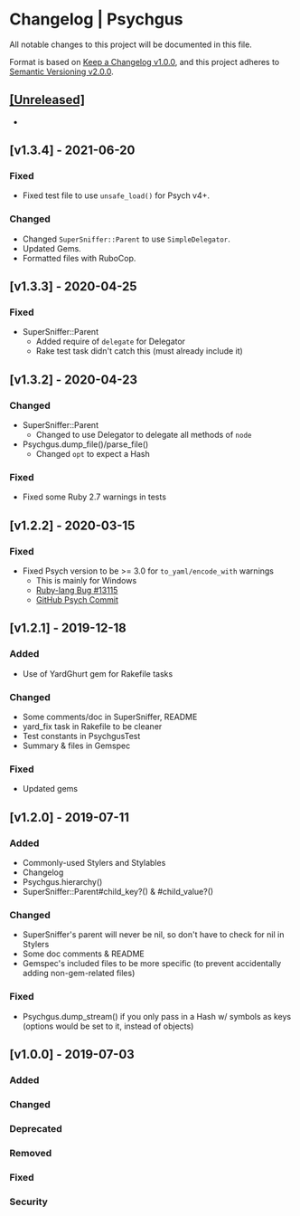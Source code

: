 # Changelog | Psychgus

All notable changes to this project will be documented in this file.

Format is based on [Keep a Changelog v1.0.0](https://keepachangelog.com/en/1.0.0),
and this project adheres to [Semantic Versioning v2.0.0](https://semver.org/spec/v2.0.0.html).

## [[Unreleased]](https://github.com/esotericpig/psychgus/compare/v1.3.4...HEAD)
-


## [v1.3.4] - 2021-06-20
### Fixed
- Fixed test file to use `unsafe_load()` for Psych v4+.

### Changed
- Changed `SuperSniffer::Parent` to use `SimpleDelegator`.
- Updated Gems.
- Formatted files with RuboCop.


## [v1.3.3] - 2020-04-25
### Fixed
- SuperSniffer::Parent
    - Added require of `delegate` for Delegator
    - Rake test task didn't catch this (must already include it)


## [v1.3.2] - 2020-04-23
### Changed
- SuperSniffer::Parent
    - Changed to use Delegator to delegate all methods of `node`
- Psychgus.dump_file()/parse_file()
    - Changed `opt` to expect a Hash

### Fixed
- Fixed some Ruby 2.7 warnings in tests


## [v1.2.2] - 2020-03-15
### Fixed
- Fixed Psych version to be >= 3.0 for `to_yaml/encode_with` warnings
    - This is mainly for Windows
    - [Ruby-lang Bug #13115](https://bugs.ruby-lang.org/issues/13115)
    - [GitHub Psych Commit](https://github.com/ruby/psych/commit/712a65a53f3c15105cd86e8ad3ee3c779050ada4)


## [v1.2.1] - 2019-12-18
### Added
- Use of YardGhurt gem for Rakefile tasks

### Changed
- Some comments/doc in SuperSniffer, README
- yard_fix task in Rakefile to be cleaner
- Test constants in PsychgusTest
- Summary & files in Gemspec

### Fixed
- Updated gems


## [v1.2.0] - 2019-07-11
### Added
- Commonly-used Stylers and Stylables
- Changelog
- Psychgus.hierarchy()
- SuperSniffer::Parent#child_key?() & #child_value?()

### Changed
- SuperSniffer's parent will never be nil, so don't have to check for nil in Stylers
- Some doc comments & README
- Gemspec's included files to be more specific (to prevent accidentally adding non-gem-related files)

### Fixed
- Psychgus.dump_stream() if you only pass in a Hash w/ symbols as keys (options would be set to it, instead of objects)


## [v1.0.0] - 2019-07-03
### Added
### Changed
### Deprecated
### Removed
### Fixed
### Security
